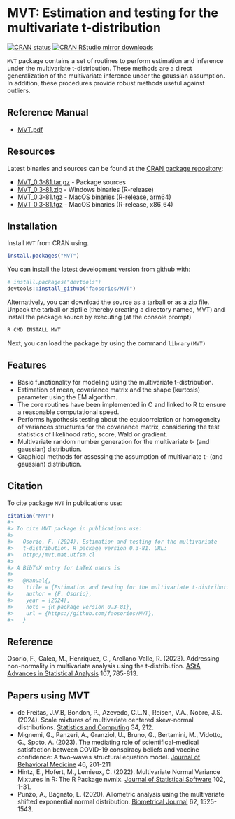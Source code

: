 # MVT: Estimation and testing for the multivariate t-distribution

<!-- badges: start -->
[![CRAN status](http://www.r-pkg.org/badges/version/MVT)](https://cran.r-project.org/package=MVT)
[![CRAN RStudio mirror downloads](http://cranlogs.r-pkg.org/badges/MVT)](https://cran.r-project.org/package=MVT)
<!-- badges: end -->

`MVT` package contains a set of routines to perform estimation and inference under the multivariate t-distribution. These methods are a direct generalization of the multivariate inference under the gaussian assumption. In addition, these procedures provide robust methods useful against outliers.

## Reference Manual

* [MVT.pdf](https://cran.r-project.org/web/packages/MVT/MVT.pdf)

## Resources

Latest binaries and sources can be found at the [CRAN package repository](https://cran.r-project.org/package=MVT):

* [MVT_0.3-81.tar.gz](https://cran.r-project.org/src/contrib/MVT_0.3-81.tar.gz) - Package sources
* [MVT_0.3-81.zip](https://cran.r-project.org/bin/windows/contrib/4.4/MVT_0.3-81.zip) - Windows binaries (R-release)
* [MVT_0.3-81.tgz](https://cran.r-project.org/bin/macosx/big-sur-arm64/contrib/4.4/MVT_0.3-81.tgz) - MacOS binaries (R-release, arm64)
* [MVT_0.3-81.tgz](https://cran.r-project.org/bin/macosx/big-sur-x86_64/contrib/4.4/MVT_0.3-81.tgz) - MacOS binaries (R-release, x86_64)

## Installation

Install `MVT` from CRAN using.

``` r
install.packages("MVT")
```
You can install the latest development version from github with:

``` r
# install.packages("devtools")
devtools::install_github("faosorios/MVT")
```
Alternatively, you can download the source as a tarball or as a zip file. Unpack the tarball or zipfile (thereby creating a directory named, MVT) and install the package source by executing (at the console prompt)

``` r
R CMD INSTALL MVT
```
Next, you can load the package by using the command `library(MVT)`

## Features

-   Basic functionality for modeling using the multivariate t-distribution.
-   Estimation of mean, covariance matrix and the shape (kurtosis) parameter using the EM algorithm.
-   The core routines have been implemented in C and linked to R to ensure a reasonable computational speed.
-   Performs hypothesis testing about the equicorrelation or homogeneity of variances structures for the covariance matrix, considering the test statistics of likelihood ratio, score, Wald or gradient.
-   Multivariate random number generation for the multivariate t- (and gaussian) distribution.
-   Graphical methods for assessing the assumption of multivariate t- (and gaussian) distribution.

## Citation

To cite package `MVT` in publications use:

``` r
citation("MVT")
#> 
#> To cite MVT package in publications use:
#> 
#>   Osorio, F. (2024). Estimation and testing for the multivariate
#>   t-distribution. R package version 0.3-81. URL:
#>   http://mvt.mat.utfsm.cl
#> 
#> A BibTeX entry for LaTeX users is
#> 
#>   @Manual{,
#>    title = {Estimation and testing for the multivariate t-distribution},
#>    author = {F. Osorio},
#>    year = {2024},
#>    note = {R package version 0.3-81},
#>    url = {https://github.com/faosorios/MVT},
#>   }
```
## Reference

Osorio, F., Galea, M., Henriquez, C., Arellano-Valle, R. (2023). Addressing non-normality in multivariate analysis using the t-distribution. [AStA Advances in Statistical Analysis](https://doi.org/10.1007/s10182-022-00468-2) 107, 785-813.

## Papers using MVT
- de Freitas, J.V.B, Bondon, P., Azevedo, C.L.N., Reisen, V.A., Nobre, J.S. (2024). Scale mixtures of multivariate centered skew-normal distributions. [Statistics and Computing](https://doi.org/10.1007/s11222-024-10512-7) 34, 212.
- Mignemi, G., Panzeri, A., Granziol, U., Bruno, G., Bertamini, M., Vidotto, G., Spoto, A. (2023). The mediating role of scientifical-medical satisfaction between COVID-19 conspiracy beliefs and vaccine confidence: A two-waves structural equation model. [Journal of Behavioral Medicine](https://doi.org/10.1007/s10865-022-00322-5) 46, 201-211
- Hintz, E., Hofert, M., Lemieux, C. (2022). Multivariate Normal Variance Mixtures in R: The R Package nvmix. [Journal of Statistical Software](https://doi.org/10.18637/jss.v102.i02) 102, 1-31.
- Punzo, A., Bagnato, L. (2020). Allometric analysis using the multivariate shifted exponential normal distribution. [Biometrical Journal](https://doi.org/10.1002/bimj.201900248) 62, 1525-1543.
